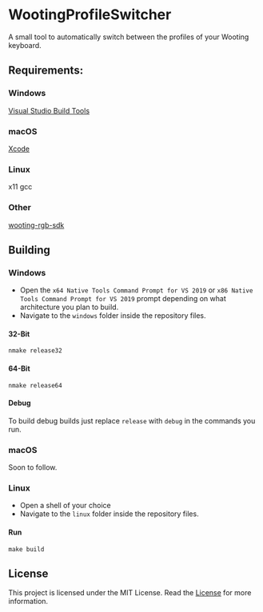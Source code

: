 
# WootingProfileSwitcher
A small tool to automatically switch between the profiles of your Wooting keyboard.

## Requirements:
### Windows
[Visual Studio Build Tools](https://visualstudio.microsoft.com/downloads/#build-tools-for-visual-studio-2019)
### macOS
[Xcode](https://apps.apple.com/us/app/xcode/id497799835)
### Linux
x11
gcc
### Other
[wooting-rgb-sdk](https://github.com/WootingKb/wooting-rgb-sdk)

## Building
### Windows
- Open the `x64 Native Tools Command Prompt for VS 2019` or `x86 Native Tools Command Prompt for VS 2019` prompt depending on what architecture you plan to build.
- Navigate to the `windows` folder inside the repository files.
#### 32-Bit
```
nmake release32
```
#### 64-Bit
```
nmake release64
```
#### Debug
To build debug builds just replace `release` with `debug` in the commands you run.

### macOS
Soon to follow.

### Linux
- Open a shell of your choice
- Navigate to the `linux` folder inside the repository files.

#### Run
```
make build
```

## License
This project is licensed under the MIT License. Read the [License](https://github.com/ShayBox/WootingProfileSwitcher/blob/master/LICENSE) for more information.
